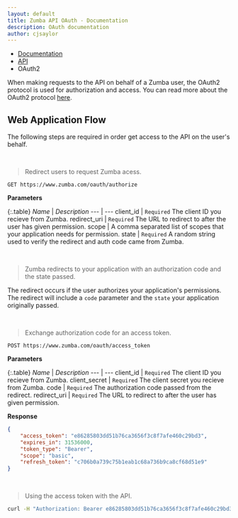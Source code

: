 ```yaml
---
layout: default
title: Zumba API OAuth - Documentation
description: OAuth documentation
author: cjsaylor
---
```


<ul class="breadcrumb">
	<li><a href="{{site_url}}/docs">Documentation</a></li>
	<li><a href="{{site_url}}/docs/api">API</a></li>
	<li class="active">OAuth2</li>
</ul>

When making requests to the API on behalf of a Zumba user, the OAuth2 protocol is used for authorization and access.
You can read more about the OAuth2 protocol [here](http://oauth.net/2/).

## Web Application Flow

The following steps are required in order get access to the API on the user's behalf.

<br>

> Redirect users to request Zumba acess.

```
GET https://www.zumba.com/oauth/authorize
```

**Parameters**

{:.table}
*Name* | *Description*
--- | ---
client_id | `Required` The client ID you recieve from Zumba.
redirect_uri | `Required` The URL to redirect to after the user has given permission.
scope | A comma separated list of scopes that your application needs for permission.
state | `Required` A random string used to verify the redirect and auth code came from Zumba.

<br>

> Zumba redirects to your application with an authorization code and the state passed.

The redirect occurs if the user authorizes your application's permissions.
The redirect will include a `code` parameter and the `state` your application originally passed.

<br>

> Exchange authorization code for an access token.

```
POST https://www.zumba.com/oauth/access_token
```

**Parameters**

{:.table}
*Name* | *Description*
--- | ---
client_id | `Required` The client ID you recieve from Zumba.
client_secret | `Required` The client secret you recieve from Zumba.
code | `Required` The authorization code passed from the redirect.
redirect_uri | `Required` The URL to redirect to after the user has given permission.

**Response**

```json
{
    "access_token": "e86285803dd51b76ca3656f3c8f7afe460c29bd3",
    "expires_in": 31536000,
    "token_type": "Bearer",
    "scope": "basic",
    "refresh_token": "c706b0a739c75b1eab1c68a736b9ca8cf68d51e9"
}
```

<br>

> Using the access token with the API.

```bash
curl -H "Authorization: Bearer e86285803dd51b76ca3656f3c8f7afe460c29bd3" https://apiv3.zumba.com/...
```
